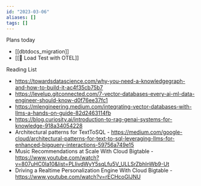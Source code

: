 ```yaml
---
id: "2023-03-06"
aliases: []
tags: []
---
```



Plans today
* [[dbtdocs_migration]]
* [[🎯 Load Test with OTEL]]

Reading List
* https://towardsdatascience.com/why-you-need-a-knowledgegraph-and-how-to-build-it-ac4f35cb75b7
* https://levelup.gitconnected.com/7-vector-databases-every-ai-ml-data-engineer-should-know-d0f76ee37fc1
* https://mlengineering.medium.com/integrating-vector-databases-with-llms-a-hands-on-guide-82d2463114fb
* https://blog.curiosity.ai/introduction-to-rag-genai-systems-for-knowledge-918a34054228
* Architectural patterns for TextToSQL - https://medium.com/google-cloud/architectural-patterns-for-text-to-sql-leveraging-llms-for-enhanced-bigquery-interactions-59756a749e15
* Music Recommendations at Scale With Cloud Bigtable - https://www.youtube.com/watch?v=807uHC0Ia10&list=PLIivdWyY5sqLfu5V_ULLSrZbhlnWb9-Ut
* Driving a Realtime Personalization Engine With Cloud Bigtable  - https://www.youtube.com/watch?v=rECHcoGIJNU


